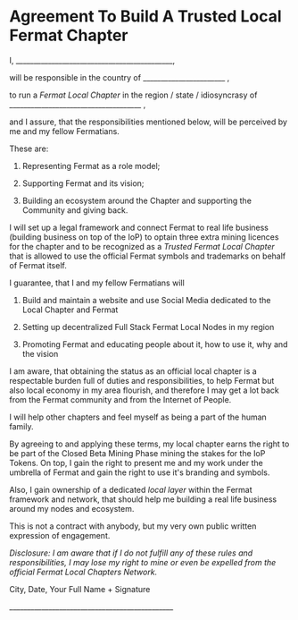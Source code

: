 # Agreement To Build A Trusted Local Fermat Chapter

I, \_\_\_\_\_\_\_\_\_\_\_\_\_\_\_\_\_\_\_\_\_\_\_\_\_\_\_\_\_\_\_\_\_\_\_\_\_\_\_\_\_\_\_\_,

will be responsible in the country of \_\_\_\_\_\_\_\_\_\_\_\_\_\_\_\_\_\_\_\_\_\_\_ ,

to run a _Fermat Local Chapter_ in the region \/ state \/ idiosyncrasy of  \_\_\_\_\_\_\_\_\_\_\_\_\_\_\_\_\_\_\_\_\_\_\_\_\_\_\_\_\_\_\_\_\_\_\_\_\_ ,

and I assure, that the responsibilities mentioned below, will be perceived by me and my fellow Fermatians.

These are:

1. Representing Fermat as a role model;

2. Supporting Fermat and its vision;

3. Building an ecosystem around the Chapter and supporting the Community and giving back.


I will set up a legal framework and connect Fermat to real life business \(building business on top of the IoP\) to optain three extra mining licences for the chapter and to be recognized as a _Trusted Fermat Local Chapter_ that is allowed to use the official Fermat symbols and trademarks on behalf of Fermat itself.

I guarantee, that I and my fellow Fermatians will

1. Build and maintain a website and use Social Media dedicated to the Local Chapter and Fermat

2. Setting up decentralized Full Stack Fermat Local Nodes in my region

3. Promoting Fermat and educating people about it, how to use it, why and the vision


I am aware, that obtaining the status as an official local chapter is a respectable burden full of duties and responsibilities, to help Fermat but also local economy in my area flourish, and therefore I may get a lot back from the Fermat community and from the Internet of People.

I will help other chapters and feel myself as being a part of the human family.

By agreeing to and applying these terms, my local chapter earns the right to be part of the Closed Beta Mining Phase mining the stakes for the IoP Tokens. On top, I gain the right to present me and my work under the umbrella of Fermat and gain the right to use it's branding and symbols.

Also, I gain ownership of a dedicated _local layer_ within the Fermat framework and network, that should help me building a real life business around my nodes and ecosystem.

This is not a contract with anybody, but my very own public written expression of engagement.

_Disclosure: I am aware that if I do not fulfill any of these rules and responsibilities, I may lose my right to mine or even be expelled from the official Fermat Local Chapters Network._

City, Date, Your Full Name + Signature

\_\_\_\_\_\_\_\_\_\_\_\_\_\_\_\_\_\_\_\_\_\_\_\_\_\_\_\_\_\_\_\_\_\_\_\_\_\_\_\_\_\_\_\_\_\_


